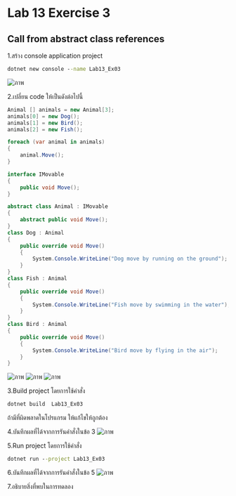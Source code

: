 # Lab 13 Exercise 3

## Call from abstract class references

1.สร้าง console application project

```cmd
dotnet new console --name Lab13_Ex03
```
![ภาพ](https://github.com/AnchisaPhetnoi/03376836-OOP-2566-Lab-13/assets/144197034/42ece336-aba5-4a0c-a162-86ce58f34812)

2.เปลี่ยน code ให้เป็นดังต่อไปนี้

```cs
Animal [] animals = new Animal[3];
animals[0] = new Dog();
animals[1] = new Bird();
animals[2] = new Fish();

foreach (var animal in animals)
{
    animal.Move();
}

interface IMovable
{
    public void Move();
}

abstract class Animal : IMovable
{
    abstract public void Move();
}
class Dog : Animal
{
    public override void Move()
    {
        System.Console.WriteLine("Dog move by running on the ground");
    }
}
class Fish : Animal
{
    public override void Move()
    {
        System.Console.WriteLine("Fish move by swimming in the water");
    }
}
class Bird : Animal
{
    public override void Move()
    {
        System.Console.WriteLine("Bird move by flying in the air");
    }
}

```
![ภาพ](https://github.com/AnchisaPhetnoi/03376836-OOP-2566-Lab-13/assets/144197034/0941c354-ee5d-48af-9e75-52da75bf6c5d)
![ภาพ](https://github.com/AnchisaPhetnoi/03376836-OOP-2566-Lab-13/assets/144197034/012ad924-8c5f-4739-a809-86bae7fbed23)
![ภาพ](https://github.com/AnchisaPhetnoi/03376836-OOP-2566-Lab-13/assets/144197034/a72949c9-1c63-4f58-8408-73a350dad7df)

3.Build project โดยการใช้คำสั่ง

```cmd
dotnet build  Lab13_Ex03
```

ถ้ามีที่ผิดพลาดในโปรแกรม ให้แก้ไขให้ถูกต้อง

4.บันทึกผลที่ได้จากการรันคำสั่งในข้อ 3
![ภาพ](https://github.com/AnchisaPhetnoi/03376836-OOP-2566-Lab-13/assets/144197034/9a4bd92b-1999-4a57-9297-3a6f87639fe5)

5.Run project โดยการใช้คำสั่ง

```cmd
dotnet run --project Lab13_Ex03
```

6.บันทึกผลที่ได้จากการรันคำสั่งในข้อ 5
![ภาพ](https://github.com/AnchisaPhetnoi/03376836-OOP-2566-Lab-13/assets/144197034/aa8ad4a5-753a-46ac-99b9-168706c5963c)

7.อธิบายสิ่งที่พบในการทดลอง
